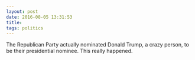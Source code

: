 ```yaml
---
layout: post
date: 2016-08-05 13:31:53
title: 
tags: politics
---
```

The Republican Party actually nominated Donald Trump, a crazy person, to be their presidential nominee. This really happened. 